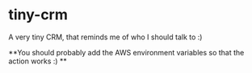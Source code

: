 # tiny-crm

A very tiny CRM, that reminds me of who I should talk to :) 

**You should probably add the AWS environment variables so that the action works :) **

